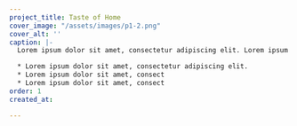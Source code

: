 ```yaml
---
project_title: Taste of Home
cover_image: "/assets/images/p1-2.png"
cover_alt: ''
caption: |-
  Lorem ipsum dolor sit amet, consectetur adipiscing elit. Lorem ipsum dolor sit amet, consectetur adipiscing elit.

  * Lorem ipsum dolor sit amet, consectetur adipiscing elit.
  * Lorem ipsum dolor sit amet, consect
  * Lorem ipsum dolor sit amet, consect
order: 1
created_at: 

---
```


